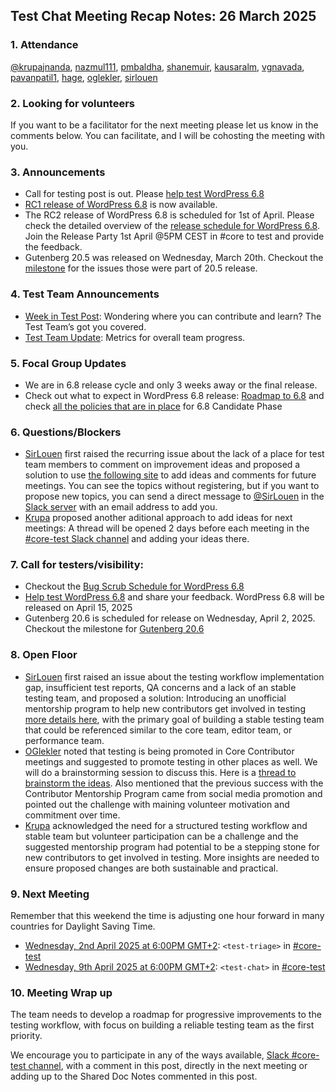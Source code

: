 ## Test Chat Meeting Recap Notes: 26 March 2025

### 1. Attendance

[@krupajnanda](https://profiles.wordpress.org/krupajnanda), [nazmul111](https://profiles.wordpress.org/nazmul111), [pmbaldha](https://profiles.wordpress.org/pmbaldha), [shanemuir](https://profiles.wordpress.org/shanemuir), [kausaralm](https://profiles.wordpress.org/kausaralm), [vgnavada](https://profiles.wordpress.org/vgnavada), [pavanpatil1](https://profiles.wordpress.org/pavanpatil1), [hage](https://profiles.wordpress.org/hage), [oglekler](https://profiles.wordpress.org/oglekler), [sirlouen](https://profiles.wordpress.org/sirlouen)

### 2. Looking for volunteers

If you want to be a facilitator for the next meeting please let us know in the comments below. You can facilitate, and I will be cohosting the meeting with you.

### 3. Announcements

- Call for testing post is out. Please [help test WordPress 6.8](https://make.wordpress.org/test/2025/03/04/help-test-wordpress-6-8/)
- [RC1 release of WordPress 6.8](https://wordpress.org/news/2025/03/wordpress-6-8-release-candidate-1/) is now available.
- The RC2 release of WordPress 6.8 is scheduled for 1st of April. Please check the detailed overview of the [release schedule for WordPress 6.8](https://make.wordpress.org/core/2025/03/18/.wordpress-6-8-release-schedule/). Join the Release Party 1st April @5PM CEST in #core to test and provide the feedback.
- Gutenberg 20.5 was released on Wednesday, March 20th. Checkout the [milestone](https://github.com/WordPress/gutenberg/milestone/254?closed=1) for the issues those were part of 20.5 release.

### 4. Test Team Announcements

- [Week in Test Post](https://make.wordpress.org/test/2025/03/25/week-in-test-march-25-2025/): Wondering where you can contribute and learn? The Test Team’s got you covered.
- [Test Team Update](https://make.wordpress.org/updates/tag/test/): Metrics for overall team progress.

### 5. Focal Group Updates

- We are in 6.8 release cycle and only 3 weeks away or the final release.
- Check out what to expect in WordPress 6.8 release: [Roadmap to 6.8](https://make.wordpress.org/core/2025/03/18/wordpress-6-8-release-schedule/) and check [all the policies that are in place](https://make.wordpress.org/core/2025/03/25/wordpress-6-8-release-candidate-phase/) for 6.8 Candidate Phase

### 6. Questions/Blockers

- [SirLouen](https://profiles.wordpress.org/SirLouen) first raised the recurring issue about the lack of a place for test team members to comment on improvement ideas and proposed a solution to use [the following site](https://test.wp.voz.cat/share/s/ideas/p/about-meetings-protocol-Xl7h0JnhDf) to add ideas and comments for future meetings. You can see the topics without registering, but if you want to propose new topics, you can send a direct message to [@SirLouen](https://profiles.wordpress.org/SirLouen) in the [Slack server](https://wordpress.slack.com/archives/C0123456789) with an email address to add you. 
- [Krupa](https://profiles.wordpress.org/krupajnanda) proposed another aditional approach to add ideas for next meetings: A thread will be opened 2 days before each meeting in the [#core-test Slack channel](https://wordpress.slack.com/messages/core-test/) and adding your ideas there.

### 7. Call for testers/visibility:

- Checkout the [Bug Scrub Schedule for WordPress 6.8](https://make.wordpress.org/core/2025/03/25/bug-scrub-schedule-for-wordpress-6-8/)
- [Help test WordPress 6.8](https://make.wordpress.org/test/2025/03/04/help-test-wordpress-6-8/) and share your feedback. WordPress 6.8 will be released on April 15, 2025
- Gutenberg 20.6 is scheduled for release on Wednesday, April 2, 2025. Checkout the milestone for [Gutenberg 20.6](https://github.com/WordPress/gutenberg/milestone/255?closed=1)

### 8. Open Floor

 - [SirLouen](https://profiles.wordpress.org/SirLouen) first raised an issue about the testing workflow implementation gap, insufficient test reports, QA concerns and a lack of an stable testing team, and proposed a solution: Introducing an unofficial mentorship program to help new contributors get involved in testing [more details here](https://test.wp.voz.cat/share/s/ideas/p/unofficial-mentorship-program-ePhW1o3sum), with the primary goal of building a stable testing team that could be referenced similar to the core team, editor team, or performance team.
 - [OGlekler](https://profiles.wordpress.org/oglekler) noted that testing is being promoted in Core Contributor meetings and suggested to promote testing in other places as well. We will do a brainstorming session to discuss this. Here is a [thread to brainstorm the ideas](https://test.wp.voz.cat/share/s/ideas/p/brainstorming-test-team-outreach-wa3zWVbwDL). Also mentioned that the previous success with the Contributor Mentorship Program came from social media promotion and pointed out the challenge with maining volunteer motivation and commitment over time.
 - [Krupa](https://profiles.wordpress.org/krupajnanda) acknowledged the need for a structured testing workflow and stable team but volunteer participation can be a challenge and the suggested mentorship program had potential to be a stepping stone for new contributors to get involved in testing. More insights are needed to ensure proposed changes are both sustainable and practical.

### 9. Next Meeting

Remember that this weekend the time is adjusting one hour forward in many countries for Daylight Saving Time.

- [Wednesday, 2nd April 2025 at 6:00PM GMT+2](https://www.timeanddate.com/worldclock/fixedtime.html?msg=Test+Triage&iso=20250402T16): `<test-triage>` in [#core-test](https://wordpress.slack.com/messages/core-test/)
- [Wednesday, 9th  April 2025 at 6:00PM GMT+2](https://www.timeanddate.com/worldclock/fixedtime.html?msg=Test+Chat&iso=20250409T16): `<test-chat>` in [#core-test](https://wordpress.slack.com/messages/core-test/)

### 10. Meeting Wrap up

The team needs to develop a roadmap for progressive improvements to the testing workflow, with focus on building a reliable testing team as the first priority.

We encourage you to participate in any of the ways available, [Slack #core-test channel](https://wordpress.slack.com/messages/core-test/), with a comment in this post, directly in the next meeting or adding up to the Shared Doc Notes commented in this post.
